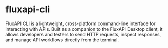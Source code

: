 # fluxapi-cli
FluxAPI CLI is a lightweight, cross-platform command-line interface for interacting with APIs. Built as a companion to the FluxAPI Desktop client, it allows developers and testers to send HTTP requests, inspect responses, and manage API workflows directly from the terminal.

